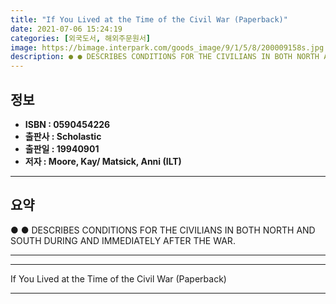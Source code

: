 ```yaml
---
title: "If You Lived at the Time of the Civil War (Paperback)"
date: 2021-07-06 15:24:19
categories: [외국도서, 해외주문원서]
image: https://bimage.interpark.com/goods_image/9/1/5/8/200009158s.jpg
description: ● ● DESCRIBES CONDITIONS FOR THE CIVILIANS IN BOTH NORTH AND SOUTH DURING AND IMMEDIATELY AFTER THE WAR.
---
```


## **정보**

- **ISBN : 0590454226**
- **출판사 : Scholastic**
- **출판일 : 19940901**
- **저자 : Moore, Kay/ Matsick, Anni (ILT)**

------



## **요약**

●  ●  DESCRIBES CONDITIONS FOR THE CIVILIANS IN BOTH NORTH AND SOUTH DURING AND IMMEDIATELY AFTER THE WAR.

------



------


If You Lived at the Time of the Civil War (Paperback) 

------



